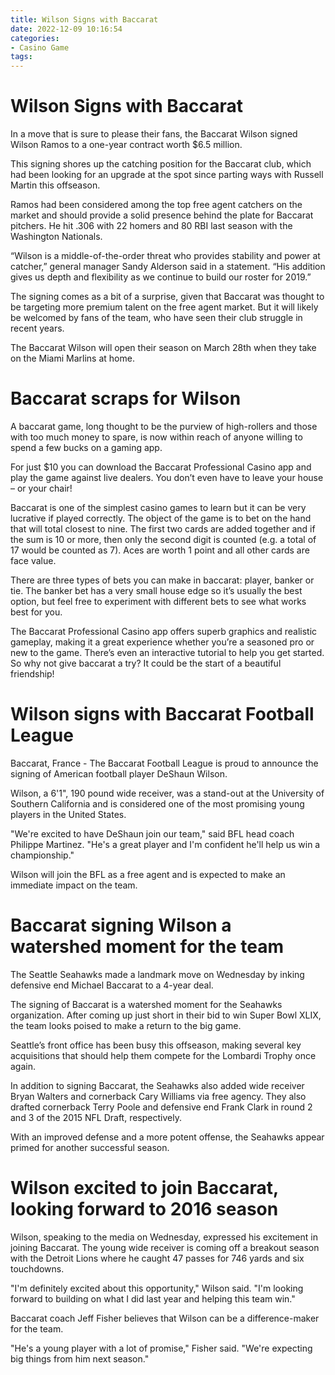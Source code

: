 ```yaml
---
title: Wilson Signs with Baccarat
date: 2022-12-09 10:16:54
categories:
- Casino Game
tags:
---
```



#  Wilson Signs with Baccarat

In a move that is sure to please their fans, the Baccarat Wilson signed Wilson Ramos to a one-year contract worth $6.5 million.

This signing shores up the catching position for the Baccarat club, which had been looking for an upgrade at the spot since parting ways with Russell Martin this offseason.

Ramos had been considered among the top free agent catchers on the market and should provide a solid presence behind the plate for Baccarat pitchers. He hit .306 with 22 homers and 80 RBI last season with the Washington Nationals.

“Wilson is a middle-of-the-order threat who provides stability and power at catcher,” general manager Sandy Alderson said in a statement. “His addition gives us depth and flexibility as we continue to build our roster for 2019.”

The signing comes as a bit of a surprise, given that Baccarat was thought to be targeting more premium talent on the free agent market. But it will likely be welcomed by fans of the team, who have seen their club struggle in recent years.

The Baccarat Wilson will open their season on March 28th when they take on the Miami Marlins at home.

#  Baccarat scraps for Wilson

A baccarat game, long thought to be the purview of high-rollers and those with too much money to spare, is now within reach of anyone willing to spend a few bucks on a gaming app.

For just $10 you can download the Baccarat Professional Casino app and play the game against live dealers. You don’t even have to leave your house – or your chair!

Baccarat is one of the simplest casino games to learn but it can be very lucrative if played correctly. The object of the game is to bet on the hand that will total closest to nine. The first two cards are added together and if the sum is 10 or more, then only the second digit is counted (e.g. a total of 17 would be counted as 7). Aces are worth 1 point and all other cards are face value.

There are three types of bets you can make in baccarat: player, banker or tie. The banker bet has a very small house edge so it’s usually the best option, but feel free to experiment with different bets to see what works best for you.

The Baccarat Professional Casino app offers superb graphics and realistic gameplay, making it a great experience whether you’re a seasoned pro or new to the game. There’s even an interactive tutorial to help you get started. So why not give baccarat a try? It could be the start of a beautiful friendship!

#  Wilson signs with Baccarat Football League

Baccarat, France - The Baccarat Football League is proud to announce the signing of American football player DeShaun Wilson.

Wilson, a 6'1", 190 pound wide receiver, was a stand-out at the University of Southern California and is considered one of the most promising young players in the United States.

"We're excited to have DeShaun join our team," said BFL head coach Philippe Martinez. "He's a great player and I'm confident he'll help us win a championship."

Wilson will join the BFL as a free agent and is expected to make an immediate impact on the team.

#  Baccarat signing Wilson a watershed moment for the team

The Seattle Seahawks made a landmark move on Wednesday by inking defensive end Michael Baccarat to a 4-year deal.

The signing of Baccarat is a watershed moment for the Seahawks organization. After coming up just short in their bid to win Super Bowl XLIX, the team looks poised to make a return to the big game.

Seattle’s front office has been busy this offseason, making several key acquisitions that should help them compete for the Lombardi Trophy once again.

In addition to signing Baccarat, the Seahawks also added wide receiver Bryan Walters and cornerback Cary Williams via free agency. They also drafted cornerback Terry Poole and defensive end Frank Clark in round 2 and 3 of the 2015 NFL Draft, respectively.

With an improved defense and a more potent offense, the Seahawks appear primed for another successful season.

#  Wilson excited to join Baccarat, looking forward to 2016 season

Wilson, speaking to the media on Wednesday, expressed his excitement in joining Baccarat. The young wide receiver is coming off a breakout season with the Detroit Lions where he caught 47 passes for 746 yards and six touchdowns.

"I'm definitely excited about this opportunity," Wilson said. "I'm looking forward to building on what I did last year and helping this team win."

Baccarat coach Jeff Fisher believes that Wilson can be a difference-maker for the team.

"He's a young player with a lot of promise," Fisher said. "We're expecting big things from him next season."